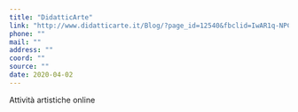 ```yaml
---
title: "DidatticArte"
link: "http://www.didatticarte.it/Blog/?page_id=12540&fbclid=IwAR1q-NPCMqodLWm96WVJdFHXLbWTwg8ZYg3cuw3r5A_ubXxE_XENyVQJdwQ"
phone: ""
mail: ""
address: ""
coord: ""
source: ""
date: 2020-04-02
---
```


Attività artistiche online
